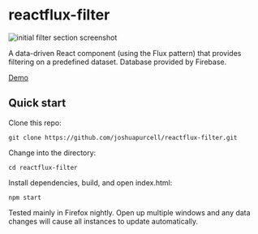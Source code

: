 reactflux-filter
================

![initial filter section screenshot](https://joshuapurcell.github.io/reactflux-filter/images/filter-221013.png)

A data-driven React component (using the Flux pattern) that provides filtering on a predefined dataset. Database provided by Firebase.

[Demo](https://joshuapurcell.github.io/reactflux-filter/dist/index.html)

Quick start
-----------

Clone this repo:
```
git clone https://github.com/joshuapurcell/reactflux-filter.git
```

Change into the directory:
```
cd reactflux-filter
```

Install dependencies, build, and open index.html:
```
npm start
```

Tested mainly in Firefox nightly. Open up multiple windows and any data changes will cause all instances to update automatically.
